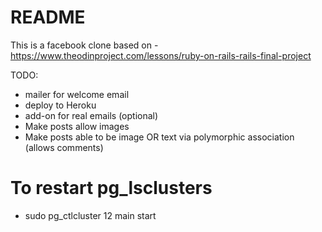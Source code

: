 # README

This is a facebook clone based on - https://www.theodinproject.com/lessons/ruby-on-rails-rails-final-project

TODO:
- mailer for welcome email
- deploy to Heroku
- add-on for real emails
(optional)
- Make posts allow images
- Make posts able to be image OR text via polymorphic association (allows comments)

# To restart pg_lsclusters
- sudo pg_ctlcluster 12 main start
